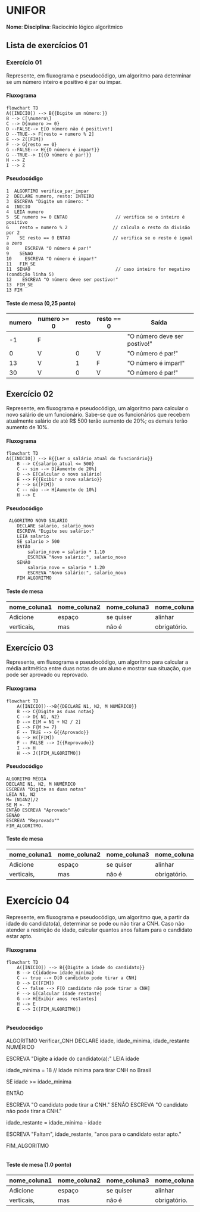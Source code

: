 # UNIFOR
**Nome**:
**Disciplina**: Raciocínio lógico algorítmico

## Lista de exercícios 01

### Exercício 01 
Represente, em fluxograma e pseudocódigo, um algoritmo para determinar se um número inteiro e positivo é par ou impar.

#### Fluxograma 

```mermaid
flowchart TD
A([INICIO]) --> B{{Digite um número:}}
B --> C[\numero\]
C --> D{numero >= 0}
D --FALSE--> E[O número não é positivo!]
D --TRUE--> F[resto = numero % 2]
E --> Z([FIM])
F --> G{resto == 0}
G --FALSE--> H{{O número é impar!}}
G --TRUE--> I{{O número é par!}}
H --> Z
I --> Z
```

#### Pseudocódigo 
```
1  ALGORTIMO verifica_par_impar
2  DECLARE numero, resto: INTEIRO
3  ESCREVA "Digite um número: "
4  INICIO
4  LEIA numero
5  SE numero >= 0 ENTAO                  // verifica se o inteiro é positivo
6    resto = numero % 2                 // calcula o resto da divisão por 2
7    SE resto == 0 ENTAO                // verifica se o resto é igual a zero
8      ESCREVA "O número é par!"
9    SENAO
10     ESCREVA "O número é impar!"
11   FIM_SE
11  SENAO                                // caso inteiro for negativo (condição linha 5)
12    ESCREVA "O número deve ser postivo!"
13  FIM_SE
13 FIM
```

#### Teste de mesa (0,25 ponto)
| numero | numero >= 0 | resto | resto == 0 | Saída |
| -- | -- | -- | -- | -- | 
| -1 | F |   |   | "O número deve ser postivo!" |
| 0  | V | 0 | V | "O número é par!" |
| 13 | V | 1 | F | "O número é impar!" |
| 30 | V | 0 | V | "O número é par!" |

## Exercício 02 
Represente, em fluxograma e pseudocódigo, um algoritmo para calcular o novo salário de um funcionário. 
Sabe-se que os funcionários que recebem atualmente salário de até R$ 500 terão aumento de 20%; os demais terão aumento de 10%.

#### Fluxograma
```mermaid
flowchart TD
A([INICIO]) --> B{{Ler o salário atual do funcionário}}
    B --> C{salario_atual <= 500}
    C -- sim --> D[Aumento de 20%]
    D --> E[Calcular o novo salário]
    E --> F{{Exibir o novo salário}}
    F --> G([FIM])
    C -- não --> H[Aumento de 10%]
    H --> E
```

#### Pseudocódigo 

```
 ALGORITMO NOVO SALÁRIO 
    DECLARE salario, salario_novo 
    ESCREVA "Digite seu salário:"
    LEIA salario
    SE salario > 500
    ENTÃO
        salario_novo = salario * 1.10
        ESCREVA "Novo salário:", salario_novo
    SENÃO
        salario_novo = salario * 1.20
        ESCREVA "Novo salário:", salario_novo
    FIM ALGORITMO
```

#### Teste de mesa 
| nome_coluna1 | nome_coluna2 | nome_coluna3 | nome_coluna4 | nome_coluna5 | 
|      --      |      --      |      --      |      --      |      --      | 
| Adicione     | espaço       | se quiser    |  alinhar     | as barras    |
| verticais,   | mas          | não é        | obrigatório. | Entendido ?  |


## Exercício 03 
Represente, em fluxograma e pseudocódigo, um algoritmo para calcular a média aritmética entre duas notas de um aluno e mostrar sua situação, que pode ser aprovado ou reprovado.

#### Fluxograma 
```mermaid
flowchart TD
    A([INICIO])-->B{{DECLARE N1, N2, M NUMÉRICO}}
    B --> C{Digite as duas notas}
    C --> D{ N1, N2}
    D --> E[M = N1 + N2 / 2]
    E --> F{M >= 7}
    F -- TRUE --> G{{Aprovado}}
    G --> H([FIM])
    F -- FALSE --> I{{Reprovado}}
    I --> H
    H --> J([FIM_ALGORITMO])
```


#### Pseudocódigo 

```
ALGORITMO MÉDIA 
DECLARE N1, N2, M NUMÉRICO
ESCREVA "Digite as duas notas"
LEIA N1, N2
M= (N14N2)/2
SE M >- 7
ENTÃO ESCREVA "Aprovado"
SENÃO
ESCREVA "Reprovado""
FIM_ALGORITMO.
```

#### Teste de mesa 

| nome_coluna1 | nome_coluna2 | nome_coluna3 | nome_coluna4 | nome_coluna5 | 
|      --      |      --      |      --      |      --      |      --      | 
| Adicione     | espaço       | se quiser    |  alinhar     | as barras    |
| verticais,   | mas          | não é        | obrigatório. | Entendido ?  |

# Exercício 04 
Represente, em fluxograma e pseudocódigo, um algoritmo que, a partir da idade do candidato(a), determinar se pode ou não tirar a CNH. 
Caso não atender a restrição de idade, calcular quantos anos faltam para o candidato estar apto.

#### Fluxograma 

```mermaid
flowchart TD
    A([INICIO]) --> B{{Digite a idade do candidato}}
    B --> C{idade>= idade_minima}
    C -- true --> D[O candidato pode tirar a CNH]
    D --> E([FIM])
    C -- false --> F[O candidato não pode tirar a CNH]
    F --> G[Calcular idade restante]
    G --> H[Exibir anos restantes]
    H --> E
    E --> I([FIM_ALGORITMO])
    
```
#### Pseudocódigo 

ALGORITMO Verificar_CNH
DECLARE idade, idade_minima, idade_restante NUMÉRICO

ESCREVA "Digite a idade do candidato(a):"
LEIA idade

idade_minima = 18  // Idade mínima para tirar CNH no Brasil

SE idade >= idade_minima

ENTÃO
   
  ESCREVA "O candidato pode tirar a CNH."
SENÃO
    ESCREVA "O candidato não pode tirar a CNH."
      
    
idade_restante = idade_minima - idade

 ESCREVA "Faltam", idade_restante, "anos para o candidato estar apto."

FIM_ALGORITMO
```

```
#### Teste de mesa (1.0 ponto)

| nome_coluna1 | nome_coluna2 | nome_coluna3 | nome_coluna4 | nome_coluna5 | 
|      --      |      --      |      --      |      --      |      --      | 
| Adicione     | espaço       | se quiser    |  alinhar     | as barras    |
| verticais,   | mas          | não é        | obrigatório. | Entendido ?  |
```

